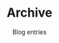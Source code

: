 ---
layout: archive
title: Archive
subtitle: Blog entries
permalink: /archive
include_collection: posts
excerpt: News archive
show_breadcrumb  : true
breadcrumb_list :
  - label: Home
    url: /
  - label: Blog
    url: /blog/
---